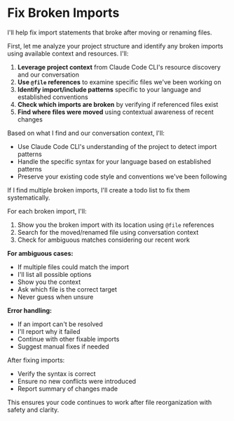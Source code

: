 # Fix Broken Imports

I'll help fix import statements that broke after moving or renaming files.

First, let me analyze your project structure and identify any broken imports using available context and resources. I'll:

1. **Leverage project context** from Claude Code CLI's resource discovery and our conversation
2. **Use `@file` references** to examine specific files we've been working on
3. **Identify import/include patterns** specific to your language and established conventions
4. **Check which imports are broken** by verifying if referenced files exist
5. **Find where files were moved** using contextual awareness of recent changes

Based on what I find and our conversation context, I'll:
- Use Claude Code CLI's understanding of the project to detect import patterns
- Handle the specific syntax for your language based on established patterns
- Preserve your existing code style and conventions we've been following

If I find multiple broken imports, I'll create a todo list to fix them systematically.

For each broken import, I'll:
1. Show you the broken import with its location using `@file` references
2. Search for the moved/renamed file using conversation context
3. Check for ambiguous matches considering our recent work

**For ambiguous cases:**
- If multiple files could match the import
- I'll list all possible options
- Show you the context
- Ask which file is the correct target
- Never guess when unsure

**Error handling:**
- If an import can't be resolved
- I'll report why it failed
- Continue with other fixable imports
- Suggest manual fixes if needed

After fixing imports:
- Verify the syntax is correct
- Ensure no new conflicts were introduced
- Report summary of changes made

This ensures your code continues to work after file reorganization with safety and clarity.